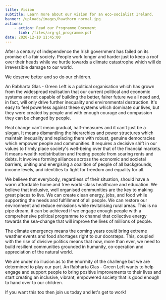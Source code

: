 ```yaml
---
title: Vision 
subtitle: Learn more about our vision for an eco-socialist Ireland.
banner: /uploads/images/hawthorn_normal.jpg
actions:
    - action: Read our Programme Document
      link: /files/arg-gl_programme.pdf
date: 2020-12-10 11:45:00
---
```


After a century of independence the Irish government has failed on its promise of a fair society. People work longer and harder just to keep a roof over their heads while we hurtle towards a climate catastrophe which will do irreversible damage to our world. 

We deserve better and so do our children.

An Rabharta Glas - Green Left is a political organisation which has grown from the widespread realisation that our current political and economic systems are not capable of building the better, fairer future we all need and, in fact, will only drive further inequality and environmental destruction. It's easy to feel powerless against these systems which dominate our lives, but they were created by people and with enough courage and compassion they can be changed by people.

Real change can't mean gradual, half-measures and it can't just be a slogan. It means dismantling the hierarchies and power structures which maintain inequality and replacing them with robust, genuine democracies which empower people and communities. It requires a decisive shift in our values to firmly place society's well-being over that of the financial markets. It means wealth redistribution and freeing people from soaring rents and debts. It involves forming alliances across the economic and societal barriers, uniting and energising a coalition of people of all backgrounds, income levels, and identities to fight for freedom and equality for all.

We believe that everybody, regardless of their situation, should have a warm affordable home and free world-class healthcare and education. We believe that inclusive, well organised communities are the key to making great places to live. We can create clean energy, jobs, and food while supporting the needs and fulfillment of all people. We can restore our environment and reduce emissions while revitalising rural areas. This is no pipe dream, it can be achieved if we engage enough people with a comprehensive political programme to channel that collective energy towards the sea-change that will improve the lives of millions of people.

The climate emergency means the coming years could bring extreme weather events and food shortages right to our doorsteps. This, coupled with the rise of divisive politics means that now, more than ever, we need to build resilient communities grounded in humanity, co-operation and appreciation of the natural world.

We are under no illusion as to the enormity of the challenge but we are determined to play our part. An Rabharta Glas - Green Left wants to help engage
and support people to bring positive improvements to their lives and start creating an inclusive, vibrant, empowered society that is good enough to hand over to our children.

If you want this too then join us today and let's get to work!
